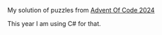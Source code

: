 My solution of puzzles from [Advent Of Code 2024](https://adventofcode.com/2024)

This year I am using C# for that.
